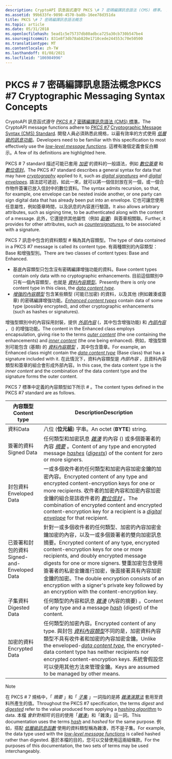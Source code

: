 ```yaml
---
description: CryptoAPI 訊息函式遵守 PKCS \# 7 密碼編譯訊息語法 (CMS) 標準。 開發人員必須熟悉此規格，以最有效率的方式使用低層級的訊息功能。 這裡有幾個定義會反白顯示。
ms.assetid: 99b633fe-9898-4570-ba8b-16ee78d351da
title: PKCS \# 7 密碼編譯訊息語法概念
ms.topic: article
ms.date: 05/31/2018
ms.openlocfilehash: 5ead1c5e75737db80adbca725a30cb730b547be4
ms.sourcegitcommit: 831e8f3db78ab820e1710cede244553c70e50500
ms.translationtype: MT
ms.contentlocale: zh-TW
ms.lasthandoff: 01/08/2021
ms.locfileid: "106984996"
---
```

# <a name="pkcs-7-cryptographic-messaging-syntax-concepts"></a><span data-ttu-id="d5434-105">PKCS \# 7 密碼編譯訊息語法概念</span><span class="sxs-lookup"><span data-stu-id="d5434-105">PKCS \#7 Cryptographic Messaging Syntax Concepts</span></span>

<span data-ttu-id="d5434-106">CryptoAPI 訊息函式遵守 [*PKCS \# 7*](../secgloss/p-gly.md) [密碼編譯訊息語法 (CMS) 標準](https://www.ietf.org/rfc/rfc3369.txt)。</span><span class="sxs-lookup"><span data-stu-id="d5434-106">The CryptoAPI message functions adhere to [*PKCS \#7*](../secgloss/p-gly.md) [Cryptographic Message Syntax (CMS) Standard](https://www.ietf.org/rfc/rfc3369.txt).</span></span> <span data-ttu-id="d5434-107">開發人員必須熟悉此規格，以最有效率的方式使用 [*低層級的訊息功能*](../secgloss/l-gly.md)。</span><span class="sxs-lookup"><span data-stu-id="d5434-107">Developers need to be familiar with this specification to most effectively use the [*low-level message functions*](../secgloss/l-gly.md).</span></span> <span data-ttu-id="d5434-108">這裡有幾個定義會反白顯示。</span><span class="sxs-lookup"><span data-stu-id="d5434-108">A few of its definitions are highlighted here.</span></span>

<span data-ttu-id="d5434-109">PKCS \# 7 standard 描述可能已套用 [*加密*](../secgloss/c-gly.md) 的資料的一般語法，例如 [*數位簽章*](../secgloss/d-gly.md) 和 [*數位信封*](../secgloss/d-gly.md)。</span><span class="sxs-lookup"><span data-stu-id="d5434-109">The PKCS \#7 standard describes a general syntax for data that may have [*cryptography*](../secgloss/c-gly.md) applied to it, such as [*digital signatures*](../secgloss/d-gly.md) and [*digital envelopes*](../secgloss/d-gly.md).</span></span> <span data-ttu-id="d5434-110">語法認可遞迴，如此一來，就可以將一個信封放在另一個，或一個合作物件簽署已放入信封中的數位資料。</span><span class="sxs-lookup"><span data-stu-id="d5434-110">The syntax admits recursion, so that, for example, one envelope can be nested inside another, or one party can sign digital data that has already been put into an envelope.</span></span> <span data-ttu-id="d5434-111">它也可讓您使用任意屬性，例如簽章時間，以及訊息的內容進行驗證。</span><span class="sxs-lookup"><span data-stu-id="d5434-111">It also allows arbitrary attributes, such as signing time, to be authenticated along with the content of a message.</span></span> <span data-ttu-id="d5434-112">此外，它還提供其他屬性（例如 [*副署*](../secgloss/c-gly.md)）與簽章相關聯。</span><span class="sxs-lookup"><span data-stu-id="d5434-112">Further, it provides for other attributes, such as [*countersignatures*](../secgloss/c-gly.md), to be associated with a signature.</span></span>

<span data-ttu-id="d5434-113">PKCS 7 訊息中包含的資料類型 \# 稱為其內容類型。</span><span class="sxs-lookup"><span data-stu-id="d5434-113">The type of data contained in a PKCS \#7 message is called its content type.</span></span> <span data-ttu-id="d5434-114">有兩種類別的內容類型： Base 和增強型別。</span><span class="sxs-lookup"><span data-stu-id="d5434-114">There are two classes of content types: Base and Enhanced.</span></span>

-   <span data-ttu-id="d5434-115">基底內容類型只包含沒有密碼編譯增強功能的資料。</span><span class="sxs-lookup"><span data-stu-id="d5434-115">Base content types contain only data with no cryptographic enhancements.</span></span> <span data-ttu-id="d5434-116">目前這個類別中只有一個內容類型，也就是 [*資料內容類型*](../secgloss/d-gly.md)。</span><span class="sxs-lookup"><span data-stu-id="d5434-116">Presently there is only one content type in this class, the [*data content type*](../secgloss/d-gly.md).</span></span>
-   <span data-ttu-id="d5434-117">[*增強的內容類型*](../secgloss/e-gly.md) 包含某些類型 (可能已加密) 的資料，以及其他 (例如雜湊或簽章) 的密碼編譯增強功能。</span><span class="sxs-lookup"><span data-stu-id="d5434-117">[*Enhanced content types*](../secgloss/e-gly.md) contain data of some type (possibly encrypted), and other cryptographic enhancements (such as hashes or signatures).</span></span>

<span data-ttu-id="d5434-118">增強型類別中的內容採用封裝，提供 [*外部內容*](../secgloss/o-gly.md) (，其中包含增強功能) 和 [*內部內容*](../secgloss/i-gly.md) ， () 的增強功能。</span><span class="sxs-lookup"><span data-stu-id="d5434-118">The content in the Enhanced class employs encapsulation, giving rise to the terms [*outer content*](../secgloss/o-gly.md) (the one containing the enhancements) and [*inner content*](../secgloss/i-gly.md) (the one being enhanced).</span></span> <span data-ttu-id="d5434-119">例如，增強型類別可能包含 (基類) 的 [*資料內容類型*](../secgloss/d-gly.md) ，其中包含簽章。</span><span class="sxs-lookup"><span data-stu-id="d5434-119">For example, an Enhanced class might contain the [*data content type*](../secgloss/d-gly.md) (Base class) that has a signature included with it.</span></span> <span data-ttu-id="d5434-120">在此情況下，資料內容類型是 *內部內容* ，且資料內容類型和簽章的組合會形成外部內容。</span><span class="sxs-lookup"><span data-stu-id="d5434-120">In this case, the data content type is the *inner content* and the combination of the data content type and the signature forms the outer content.</span></span>

<span data-ttu-id="d5434-121">PKCS 7 標準中定義的內容類型如下所示 \# 。</span><span class="sxs-lookup"><span data-stu-id="d5434-121">The content types defined in the PKCS \#7 standard are as follows.</span></span>



| <span data-ttu-id="d5434-122">內容類型</span><span class="sxs-lookup"><span data-stu-id="d5434-122">Content type</span></span>              | <span data-ttu-id="d5434-123">Description</span><span class="sxs-lookup"><span data-stu-id="d5434-123">Description</span></span>                                                                                                                                                                                                                                                                                                           |
|---------------------------|-----------------------------------------------------------------------------------------------------------------------------------------------------------------------------------------------------------------------------------------------------------------------------------------------------------------------|
| <span data-ttu-id="d5434-124">資料</span><span class="sxs-lookup"><span data-stu-id="d5434-124">Data</span></span>                      | <span data-ttu-id="d5434-125">八位 (**位元組**) 字串。</span><span class="sxs-lookup"><span data-stu-id="d5434-125">An octet (**BYTE**) string.</span></span>                                                                                                                                                                                                                                                                                           |
| <span data-ttu-id="d5434-126">簽署的資料</span><span class="sxs-lookup"><span data-stu-id="d5434-126">Signed Data</span></span>               | <span data-ttu-id="d5434-127">任何類型和加密訊息 [*雜湊*](../secgloss/h-gly.md) 的內容 () 或多個簽署者的內容 [*摘要*](../secgloss/m-gly.md) 。</span><span class="sxs-lookup"><span data-stu-id="d5434-127">Content of any type and encrypted message [*hashes*](../secgloss/h-gly.md) ([*digests*](../secgloss/m-gly.md)) of the content for zero or more signers.</span></span>                                                                           |
| <span data-ttu-id="d5434-128">封包資料</span><span class="sxs-lookup"><span data-stu-id="d5434-128">Enveloped Data</span></span>            | <span data-ttu-id="d5434-129">一或多個收件者的任何類型和加密內容加密金鑰的加密內容。</span><span class="sxs-lookup"><span data-stu-id="d5434-129">Encrypted content of any type and encrypted content-encryption keys for one or more recipients.</span></span> <span data-ttu-id="d5434-130">收件者的加密內容和加密內容加密金鑰的組合是該收件者的 [*數位信封*](../secgloss/d-gly.md) 。</span><span class="sxs-lookup"><span data-stu-id="d5434-130">The combination of encrypted content and encrypted content-encryption key for a recipient is a [*digital envelope*](../secgloss/d-gly.md) for that recipient.</span></span> |
| <span data-ttu-id="d5434-131">已簽署和封包的資料</span><span class="sxs-lookup"><span data-stu-id="d5434-131">Signed-and-Enveloped Data</span></span> | <span data-ttu-id="d5434-132">針對一或多個收件者的任何類型、加密的內容加密金鑰加密的內容，以及一或多個簽署者的雙向加密訊息摘要。</span><span class="sxs-lookup"><span data-stu-id="d5434-132">Encrypted content of any type, encrypted content-encryption keys for one or more recipients, and doubly encrypted message digests for one or more signers.</span></span> <span data-ttu-id="d5434-133">雙重加密包含使用簽署者的私密金鑰進行加密，後面接著具有內容加密金鑰的加密。</span><span class="sxs-lookup"><span data-stu-id="d5434-133">The double encryption consists of an encryption with a signer's private key followed by an encryption with the content-encryption key.</span></span>                     |
| <span data-ttu-id="d5434-134">子集資料</span><span class="sxs-lookup"><span data-stu-id="d5434-134">Digested Data</span></span>             | <span data-ttu-id="d5434-135">任何類型的內容和訊息 [*雜湊*](../secgloss/h-gly.md) (內容的摘要) 。</span><span class="sxs-lookup"><span data-stu-id="d5434-135">Content of any type and a message [*hash*](../secgloss/h-gly.md) (digest) of the content.</span></span>                                                                                                                                                                                             |
| <span data-ttu-id="d5434-136">加密的資料</span><span class="sxs-lookup"><span data-stu-id="d5434-136">Encrypted Data</span></span>            | <span data-ttu-id="d5434-137">任何類型的加密內容。</span><span class="sxs-lookup"><span data-stu-id="d5434-137">Encrypted content of any type.</span></span> <span data-ttu-id="d5434-138">與封包 [*資料內容類型*](../secgloss/d-gly.md)不同的是，加密資料內容類型不具有收件者和加密的內容加密金鑰。</span><span class="sxs-lookup"><span data-stu-id="d5434-138">Unlike the enveloped-[*data content type*](../secgloss/d-gly.md), the encrypted-data content type has neither recipients nor encrypted content-encryption keys.</span></span> <span data-ttu-id="d5434-139">系統會假設您可以使用其他方法來管理金鑰。</span><span class="sxs-lookup"><span data-stu-id="d5434-139">Keys are assumed to be managed by other means.</span></span>               |



 

> [!Note]  
> <span data-ttu-id="d5434-140">在 PKCS \# 7 規格中，「 *摘要* 」和「 [*子集*](../secgloss/d-gly.md) 」一詞指的是將 [*雜湊演算法*](../secgloss/h-gly.md) 套用至資料所產生的值。</span><span class="sxs-lookup"><span data-stu-id="d5434-140">Throughout the PKCS \#7 specification, the terms *digest* and [*digested*](../secgloss/d-gly.md) refer to the value produced from applying a [*hashing algorithm*](../secgloss/h-gly.md) to data.</span></span> <span data-ttu-id="d5434-141">本檔 *會針對相同* 的目的使用「[*雜湊*](../secgloss/h-gly.md)」和「雜湊」這一詞。</span><span class="sxs-lookup"><span data-stu-id="d5434-141">This documentation uses the terms [*hash*](../secgloss/h-gly.md) and *hashed* for the same purpose.</span></span> <span data-ttu-id="d5434-142">例如，搭配 [*低層級訊息函數*](../secgloss/l-gly.md) 使用的資料類型稱為雜湊，而不是子集。</span><span class="sxs-lookup"><span data-stu-id="d5434-142">For example, the data type used with the [*low-level message functions*](../secgloss/l-gly.md) is called hashed rather than digested.</span></span> <span data-ttu-id="d5434-143">基於本檔的目的，您可以交替使用這兩組條款。</span><span class="sxs-lookup"><span data-stu-id="d5434-143">For the purposes of this documentation, the two sets of terms may be used interchangeably.</span></span>

 

 

 
